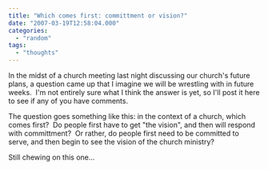 ```yaml
---
title: "Which comes first: committment or vision?"
date: "2007-03-19T12:58:04.000"
categories: 
  - "random"
tags: 
  - "thoughts"
---
```


In the midst of a church meeting last night discussing our church's future plans, a question came up that I imagine we will be wrestling with in future weeks.  I'm not entirely sure what I think the answer is yet, so I'll post it here to see if any of you have comments.

The question goes something like this: in the context of a church, which comes first?  Do people first have to get "the vision", and then will respond with committment?  Or rather, do people first need to be committed to serve, and then begin to see the vision of the church ministry?

Still chewing on this one...
